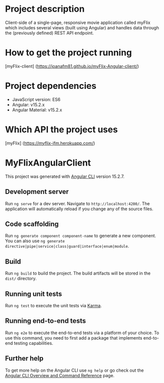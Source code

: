 # Project description
Client-side of a single-page, responsive movie application called myFlix which includes several views (built using Angular) and handles data through the (previously defined) REST API endpoint.

# How to get the project running

[myFlix-client] (https://joanafm81.github.io/myFlix-Angular-client/)

# Project dependencies

* JavaScript version: ES6
* Angular: v15.2.x
* Angular Material: v15.2.x

# Which API the project uses

[myFlix] (https://myflix-jfm.herokuapp.com/)


# MyFlixAngularClient

This project was generated with [Angular CLI](https://github.com/angular/angular-cli) version 15.2.7.

## Development server

Run `ng serve` for a dev server. Navigate to `http://localhost:4200/`. The application will automatically reload if you change any of the source files.

## Code scaffolding

Run `ng generate component component-name` to generate a new component. You can also use `ng generate directive|pipe|service|class|guard|interface|enum|module`.

## Build

Run `ng build` to build the project. The build artifacts will be stored in the `dist/` directory.

## Running unit tests

Run `ng test` to execute the unit tests via [Karma](https://karma-runner.github.io).

## Running end-to-end tests

Run `ng e2e` to execute the end-to-end tests via a platform of your choice. To use this command, you need to first add a package that implements end-to-end testing capabilities.

## Further help

To get more help on the Angular CLI use `ng help` or go check out the [Angular CLI Overview and Command Reference](https://angular.io/cli) page.
